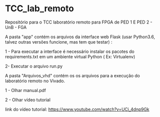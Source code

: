 # TCC_lab_remoto
Repositório para o TCC laboratório remoto para FPGA  de PED 1 E PED 2 - UnB - FGA

A pasta "app" contém os arquivos da interface web Flask (usar Python3.6, talvez outras versões funcione, mas tem que testar) :

1 - Para executar a interface é necessário instalar os pacotes do requirements.txt em um ambiente virtual Python ( Ex: Virtualenv)

2- Executar o arquivo run.py


A pasta "Arquivos_vhd" contém os os arquivos para a execução do laboratório remoto no Vivado.

1 - Olhar manual.pdf

2 - Olhar vídeo tutorial

link do vídeo tutorial:
https://www.youtube.com/watch?v=UCi_4dnp9Gk

